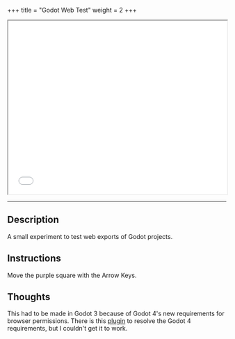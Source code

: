 +++
title = "Godot Web Test"
weight = 2
+++

<!-- Load the Sketch -->
<iframe src="/apps/web-platformer/web-platformer.html" title="Web Platformer" height="400" style="width:100%;"> </iframe>

<hr>

## Description

A small experiment to test web exports of Godot projects.

## Instructions

Move the purple square with the Arrow Keys.

## Thoughts

This had to be made in Godot 3 because of Godot 4's new requirements for browser permissions. There is this
[plugin](https://github.com/nisovin/godot-coi-serviceworker) to resolve the Godot 4 requirements, but I couldn't get it to work.
